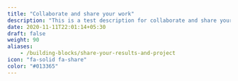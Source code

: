 ```yaml
---
title: "Collaborate and share your work"
description: "This is a test description for collaborate and share your work"
date: 2020-11-11T22:01:14+05:30
draft: false
weight: 90
aliases:
    - /building-blocks/share-your-results-and-project
icon: "fa-solid fa-share"
color: "#013365"
---
```

